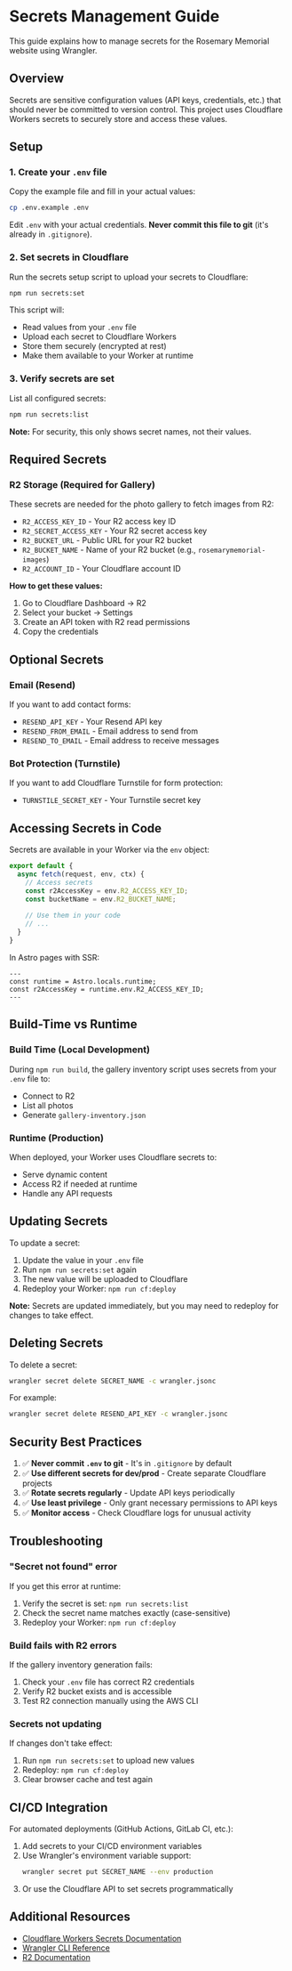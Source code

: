 # Secrets Management Guide

This guide explains how to manage secrets for the Rosemary Memorial website using Wrangler.

## Overview

Secrets are sensitive configuration values (API keys, credentials, etc.) that should never be committed to version control. This project uses Cloudflare Workers secrets to securely store and access these values.

## Setup

### 1. Create your `.env` file

Copy the example file and fill in your actual values:

```bash
cp .env.example .env
```

Edit `.env` with your actual credentials. **Never commit this file to git** (it's already in `.gitignore`).

### 2. Set secrets in Cloudflare

Run the secrets setup script to upload your secrets to Cloudflare:

```bash
npm run secrets:set
```

This script will:
- Read values from your `.env` file
- Upload each secret to Cloudflare Workers
- Store them securely (encrypted at rest)
- Make them available to your Worker at runtime

### 3. Verify secrets are set

List all configured secrets:

```bash
npm run secrets:list
```

**Note:** For security, this only shows secret names, not their values.

## Required Secrets

### R2 Storage (Required for Gallery)

These secrets are needed for the photo gallery to fetch images from R2:

- `R2_ACCESS_KEY_ID` - Your R2 access key ID
- `R2_SECRET_ACCESS_KEY` - Your R2 secret access key
- `R2_BUCKET_URL` - Public URL for your R2 bucket
- `R2_BUCKET_NAME` - Name of your R2 bucket (e.g., `rosemarymemorial-images`)
- `R2_ACCOUNT_ID` - Your Cloudflare account ID

**How to get these values:**

1. Go to Cloudflare Dashboard → R2
2. Select your bucket → Settings
3. Create an API token with R2 read permissions
4. Copy the credentials

## Optional Secrets

### Email (Resend)

If you want to add contact forms:

- `RESEND_API_KEY` - Your Resend API key
- `RESEND_FROM_EMAIL` - Email address to send from
- `RESEND_TO_EMAIL` - Email address to receive messages

### Bot Protection (Turnstile)

If you want to add Cloudflare Turnstile for form protection:

- `TURNSTILE_SECRET_KEY` - Your Turnstile secret key

## Accessing Secrets in Code

Secrets are available in your Worker via the `env` object:

```typescript
export default {
  async fetch(request, env, ctx) {
    // Access secrets
    const r2AccessKey = env.R2_ACCESS_KEY_ID;
    const bucketName = env.R2_BUCKET_NAME;
    
    // Use them in your code
    // ...
  }
}
```

In Astro pages with SSR:

```astro
---
const runtime = Astro.locals.runtime;
const r2AccessKey = runtime.env.R2_ACCESS_KEY_ID;
---
```

## Build-Time vs Runtime

### Build Time (Local Development)

During `npm run build`, the gallery inventory script uses secrets from your `.env` file to:
- Connect to R2
- List all photos
- Generate `gallery-inventory.json`

### Runtime (Production)

When deployed, your Worker uses Cloudflare secrets to:
- Serve dynamic content
- Access R2 if needed at runtime
- Handle any API requests

## Updating Secrets

To update a secret:

1. Update the value in your `.env` file
2. Run `npm run secrets:set` again
3. The new value will be uploaded to Cloudflare
4. Redeploy your Worker: `npm run cf:deploy`

**Note:** Secrets are updated immediately, but you may need to redeploy for changes to take effect.

## Deleting Secrets

To delete a secret:

```bash
wrangler secret delete SECRET_NAME -c wrangler.jsonc
```

For example:

```bash
wrangler secret delete RESEND_API_KEY -c wrangler.jsonc
```

## Security Best Practices

1. ✅ **Never commit `.env` to git** - It's in `.gitignore` by default
2. ✅ **Use different secrets for dev/prod** - Create separate Cloudflare projects
3. ✅ **Rotate secrets regularly** - Update API keys periodically
4. ✅ **Use least privilege** - Only grant necessary permissions to API keys
5. ✅ **Monitor access** - Check Cloudflare logs for unusual activity

## Troubleshooting

### "Secret not found" error

If you get this error at runtime:
1. Verify the secret is set: `npm run secrets:list`
2. Check the secret name matches exactly (case-sensitive)
3. Redeploy your Worker: `npm run cf:deploy`

### Build fails with R2 errors

If the gallery inventory generation fails:
1. Check your `.env` file has correct R2 credentials
2. Verify R2 bucket exists and is accessible
3. Test R2 connection manually using the AWS CLI

### Secrets not updating

If changes don't take effect:
1. Run `npm run secrets:set` to upload new values
2. Redeploy: `npm run cf:deploy`
3. Clear browser cache and test again

## CI/CD Integration

For automated deployments (GitHub Actions, GitLab CI, etc.):

1. Add secrets to your CI/CD environment variables
2. Use Wrangler's environment variable support:
   ```bash
   wrangler secret put SECRET_NAME --env production
   ```
3. Or use the Cloudflare API to set secrets programmatically

## Additional Resources

- [Cloudflare Workers Secrets Documentation](https://developers.cloudflare.com/workers/configuration/secrets/)
- [Wrangler CLI Reference](https://developers.cloudflare.com/workers/wrangler/commands/#secret)
- [R2 Documentation](https://developers.cloudflare.com/r2/)
